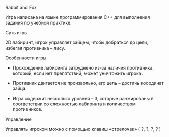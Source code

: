 Rabbit and Fox

Игра написана на языке программирования C++ для выполнения задания по учебной практике.

Суть игры

2D лабиринт, игрок управляет зайцем, чтобы добраться до цели, избегая противника – лису.

Особенности игры

* Прохождение лабиринта затруднено из-за наличия противника, который, если нет препятствий, может уничтожить игрока.

* Противник двигается не произвольно, его цель – достичь координат зайца.

* Игра содержит несколько уровней – 3, которые ранжированы в соответствии со сложностью лабиринта и количеством противников.

Управление

Управлять игроком можно с помощью клавиш «стрелочек» ( ?, ?, ?, ? )
